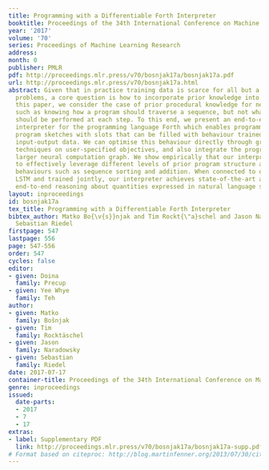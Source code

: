```yaml
---
title: Programming with a Differentiable Forth Interpreter
booktitle: Proceedings of the 34th International Conference on Machine Learning
year: '2017'
volume: '70'
series: Proceedings of Machine Learning Research
address: 
month: 0
publisher: PMLR
pdf: http://proceedings.mlr.press/v70/bosnjak17a/bosnjak17a.pdf
url: http://proceedings.mlr.press/v70/bosnjak17a.html
abstract: Given that in practice training data is scarce for all but a small set of
  problems, a core question is how to incorporate prior knowledge into a model. In
  this paper, we consider the case of prior procedural knowledge for neural networks,
  such as knowing how a program should traverse a sequence, but not what local actions
  should be performed at each step. To this end, we present an end-to-end differentiable
  interpreter for the programming language Forth which enables programmers to write
  program sketches with slots that can be filled with behaviour trained from program
  input-output data. We can optimise this behaviour directly through gradient descent
  techniques on user-specified objectives, and also integrate the program into any
  larger neural computation graph. We show empirically that our interpreter is able
  to effectively leverage different levels of prior program structure and learn complex
  behaviours such as sequence sorting and addition. When connected to outputs of an
  LSTM and trained jointly, our interpreter achieves state-of-the-art accuracy for
  end-to-end reasoning about quantities expressed in natural language stories.
layout: inproceedings
id: bosnjak17a
tex_title: Programming with a Differentiable Forth Interpreter
bibtex_author: Matko Bo{\v{s}}njak and Tim Rockt{\"a}schel and Jason Naradowsky and
  Sebastian Riedel
firstpage: 547
lastpage: 556
page: 547-556
order: 547
cycles: false
editor:
- given: Doina
  family: Precup
- given: Yee Whye
  family: Teh
author:
- given: Matko
  family: Bošnjak
- given: Tim
  family: Rocktäschel
- given: Jason
  family: Naradowsky
- given: Sebastian
  family: Riedel
date: 2017-07-17
container-title: Proceedings of the 34th International Conference on Machine Learning
genre: inproceedings
issued:
  date-parts:
  - 2017
  - 7
  - 17
extras:
- label: Supplementary PDF
  link: http://proceedings.mlr.press/v70/bosnjak17a/bosnjak17a-supp.pdf
# Format based on citeproc: http://blog.martinfenner.org/2013/07/30/citeproc-yaml-for-bibliographies/
---
```

